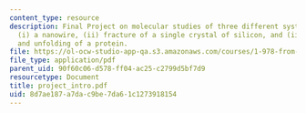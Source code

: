 ```yaml
---
content_type: resource
description: Final Project on molecular studies of three different systems, including
  (i) a nanowire, (ii) fracture of a single crystal of silicon, and (iii) deformation
  and unfolding of a protein.
file: https://ol-ocw-studio-app-qa.s3.amazonaws.com/courses/1-978-from-nano-to-macro-introduction-to-atomistic-modeling-techniques-january-iap-2007/8d7ae187a7dac9be7da61c1273918154_project_intro.pdf
file_type: application/pdf
parent_uid: 90f60c06-d578-ff04-ac25-c2799d5bf7d9
resourcetype: Document
title: project_intro.pdf
uid: 8d7ae187-a7da-c9be-7da6-1c1273918154
---
```

